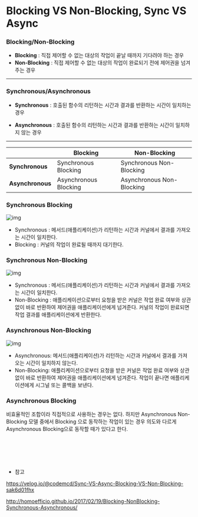 # Blocking VS Non-Blocking, Sync VS Async

### Blocking/Non-Blocking

* **Blocking** : 직접 제어할 수 없는 대상의 작업이 끝날 때까지 기다려야 하는 경우
* **Non-Blocking** : 직접 제어할 수 없는 대상의 작업이 완료되기 전에 제어권을 넘겨주는 경우

---

### Synchronous/Asynchronous

* **Synchronous** : 호출된 함수의 리턴하는 시간과 결과를 반환하는 시간이 일치하는 경우

* **Asynchronous** : 호출된 함수의 리턴하는 시간과 결과를 반환하는 시간이 일치하지 않는 경우

---

|                  | **Blocking**          | **Non-Blocking**          |
| ---------------- | --------------------- | ------------------------- |
| **Synchronous**  | Synchronous Blocking  | Synchronous Non-Blocking  |
| **Asynchronous** | Asynchronous Blocking | Asynchronous Non-Blocking |



### Synchronous Blocking  

![img](https://media.vlpt.us/post-images/codemcd/8c51a790-4a1d-11ea-a77e-bff20a601eb8/synchronous-blocking-IO.png)

- Synchronous :  메서드(애플리케이션)가 리턴하는 시간과 커널에서 결과를 가져오는 시간이 일치한다.
- Blocking : 커널의 작업이 완료될 때까지 대기한다.



### Synchronous Non-Blocking

![img](https://media.vlpt.us/post-images/codemcd/982dd930-4a1d-11ea-a77e-bff20a601eb8/Synchronous-non-blocking-IO.png)

- Synchronous : 메서드(애플리케이션)가 리턴하는 시간과 커널에서 결과를 가져오는 시간이 일치한다.
- Non-Blocking : 애플리케이션으로부터 요청을 받은 커널은 작업 완료 여부와 상관없이 바로 반환하여 제어권을 애플리케이션에게 넘겨준다. 커널의 작업이 완료되면 작업 결과를 애플리케이션에게 반환한다.



### Asynchronous Non-Blocking

![img](https://media.vlpt.us/post-images/codemcd/9dd91ca0-4a1d-11ea-a77e-bff20a601eb8/Asynchronous-non-blocking-IO.png)

- Asynchronous:  메서드(애플리케이션)가 리턴하는 시간과 커널에서 결과를 가져오는 시간이 일치하지 않는다.
- Non-Blocking: 애플리케이션으로부터 요청을 받은 커널은 작업 완료 여부와 상관없이 바로 반환하여 제어권을 애플리케이션에게 넘겨준다. 작업이 끝나면 애플리케이션에게 시그널 또는 콜백을 보낸다.



### Asynchronous Blocking

비효율적인 조합이라 직접적으로 사용하는 경우는 없다. 하지만 Asynchronous Non-Blocking 모델 중에서 Blocking 으로 동작하는 작업이 있는 경우 의도와 다르게 Asynchronous Blocking으로 동작할 때가 있다고 한다.


<br>
<br>
<br>
<br>

* 참고

https://velog.io/@codemcd/Sync-VS-Async-Blocking-VS-Non-Blocking-sak6d01fhx

http://homoefficio.github.io/2017/02/19/Blocking-NonBlocking-Synchronous-Asynchronous/
